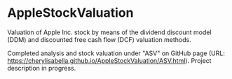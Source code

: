 # AppleStockValuation
Valuation of Apple Inc. stock by means of the dividend discount model (DDM) and discounted free cash flow (DCF) valuation methods.

Completed analysis and stock valuation under "ASV" on GitHub page (URL: https://cherylisabella.github.io/AppleStockValuation/ASV.html).
Project description in progress.
